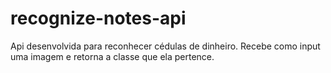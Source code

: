 # recognize-notes-api
Api desenvolvida para reconhecer cédulas de dinheiro. Recebe como input uma imagem e retorna a classe que ela pertence.
